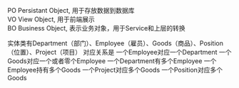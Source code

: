 PO Persistant Object, 用于存放数据到数据库  
VO View Object, 用于前端展示  
BO Business Object, 表示业务对象，用于Service和上层的转换

实体类有Department（部门）、Employee（雇员）、Goods（商品）、Position（位置）、Project（项目）
对应关系是
一个Employee对应一个Department
一个Goods对应一个或者零个Employee
一个Department有多个Employee
一个Employee持有多个Goods
一个Project对应多个Goods
一个Position对应多个Goods